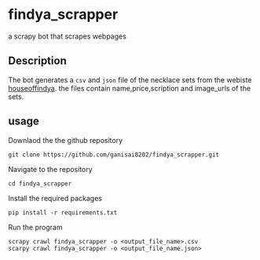 # findya_scrapper
a scrapy bot that scrapes webpages
## Description

The bot generates a `csv` and `json` file of the necklace sets from the webiste [houseoffindya](https://www.houseofindya.com/zyra/necklace-sets/cat).
the files contain name,price,scription and image_urls of the sets.

## usage
Downlaod the the github repository 

`git clone https://github.com/ganisai8202/findya_scrapper.git`

Navigate to the repository 

`cd findya_scrapper`

Install the required packages

`pip install -r requirements.txt`

Run the program
```
scrapy crawl findya_scrapper -o <output_file_name>.csv
scarpy crawl findya_scrapper -o <output_file_name.json>
```
